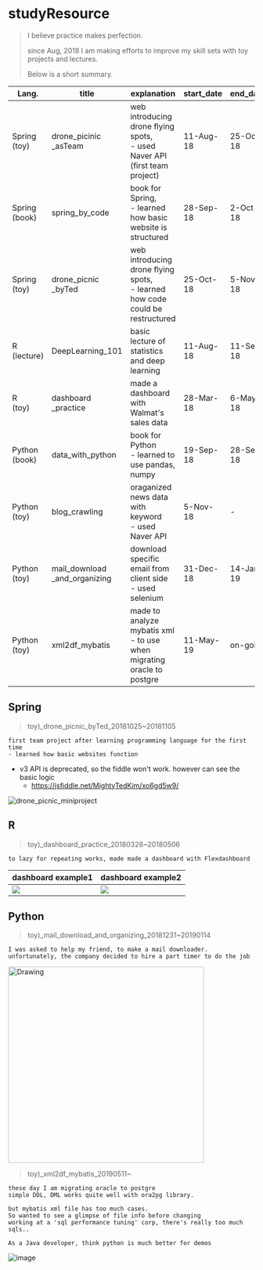 # studyResource

>  I believe practice makes perfection.
>
> since Aug, 2018 I am making efforts to improve my skill sets with toy projects and lectures.
>
> Below is a short summary.

| Lang.              | title                         | explanation                                                  | start_date | end_date  |
| ------------------ | ----------------------------- | ------------------------------------------------------------ | ---------- | --------- |
| Spring<br />(toy)  | drone_picinic<br /> _asTeam   | web introducing drone flying   spots, <br />- used Naver API (first team project) | 11-Aug-18  | 25-Oct-18 |
| Spring<br />(book) | spring_by_code                | book   for Spring,<br /> - learned how basic website is structured | 28-Sep-18  | 2-Oct-18  |
| Spring<br />(toy)  | drone_picnic <br />_byTed     | web   introducing drone flying spots, <br />- learned how code could be restructured | 25-Oct-18  | 5-Nov-18  |
| R<br />(lecture)   | DeepLearning_101              | basic   lecture of statistics and deep learning              | 11-Aug-18  | 11-Sep-18 |
| R<br />(toy)       | dashboard<br />_practice      | made   a dashboard with Walmat's sales data                  | 28-Mar-18  | 6-May-18  |
| Python<br />(book) | data_with_python              | book   for Python<br /> - learned to use pandas, numpy       | 19-Sep-18  | 28-Sep-18 |
| Python<br />(toy)  | blog_crawling                 | oraganized   news data with keyword<br /> - used Naver API   | 5-Nov-18   | -         |
| Python<br />(toy)  | mail_download _and_organizing | download   specific email from client side <br />- used selenium | 31-Dec-18  | 14-Jan-19 |
| Python<br />(toy)  | xml2df_mybatis                | made   to analyze mybatis xml <br />- to   use when migrating oracle to postgre | 11-May-19  | on-going  |



## Spring

> toy)_drone_picnic_byTed_20181025~20181105

```
first team project after learning programming language for the first time
- learned how basic websites function
```

- v3 API is deprecated, so the fiddle won't work. however can see the basic logic
  - https://jsfiddle.net/MightyTedKim/xo6gd5w9/

![drone_picnic_miniproject](https://user-images.githubusercontent.com/38391144/45581366-8560e780-b8d7-11e8-96a2-6c8293ffbf71.gif)



## R

> toy)_dashboard_practice_20180328~20180506

```
to lazy for repeating works, made made a dashboard with Flexdashboard
```



| dashboard example1                                           | dashboard example2                                           |
| ------------------------------------------------------------ | ------------------------------------------------------------ |
| <img src="https://user-images.githubusercontent.com/38391144/57567302-e82c6380-7411-11e9-93cf-7c0f71cf383f.png" > | <img src="https://user-images.githubusercontent.com/38391144/57567306-f11d3500-7411-11e9-9afb-9c3eafd364df.png"> |





## Python

>toy)_mail_download_and_organizing_20181231~20190114

```
I was asked to help my friend, to make a mail downloader. 
unfortunately, the company decided to hire a part timer to do the job
```

<img src="https://user-images.githubusercontent.com/38391144/57567479-f8920d80-7414-11e9-93af-bd7f2b8c6902.gif" alt="Drawing" style="width: 400px;"/>

> toy)_xml2df_mybatis_20190511~

```
these day I am migrating oracle to postgre
simple DDL, DML works quite well with ora2pg library.

but mybatis xml file has too much cases.
So wanted to see a glimpse of file info before changing
working at a 'sql performance tuning' corp, there's really too much sqls..

As a Java developer, think python is much better for demos
```

![image](https://user-images.githubusercontent.com/38391144/57567626-24ae8e00-7417-11e9-8ceb-2f50be458163.png)

